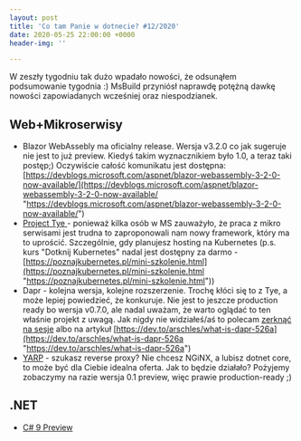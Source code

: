 ```yaml
---
layout: post
title: 'Co tam Panie w dotnecie? #12/2020'
date: 2020-05-25 22:00:00 +0000
header-img: ''

---
```

W zeszły tygodniu tak dużo wpadało nowości, że odsunąłem podsumowanie tygodnia :) MsBuild przyniósł naprawdę potężną dawkę nowości zapowiadanych wcześniej oraz niespodzianek.

## Web+Mikroserwisy

* Blazor WebAssebly ma oficialny release. Wersja v3.2.0 co jak sugeruje nie jest to już preview. Kiedyś takim wyznacznikiem było 1.0, a teraz taki postęp;) Oczywiście całość komunikatu jest dostępna: [https://devblogs.microsoft.com/aspnet/blazor-webassembly-3-2-0-now-available/](https://devblogs.microsoft.com/aspnet/blazor-webassembly-3-2-0-now-available/ "https://devblogs.microsoft.com/aspnet/blazor-webassembly-3-2-0-now-available/")
* [Project Tye ](https://devblogs.microsoft.com/aspnet/introducing-project-tye/)- ponieważ kilka osób w MS zauważyło, że praca z mikro serwisami jest trudna to zaproponowali nam nowy framework, który ma to uprościć. Szczególnie, gdy planujesz hosting na Kubernetes (p.s. kurs "Dotknij Kubernetes" nadal jest dostępny za darmo - [https://poznajkubernetes.pl/mini-szkolenie.html](https://poznajkubernetes.pl/mini-szkolenie.html "https://poznajkubernetes.pl/mini-szkolenie.html"))
* Dapr - kolejna wersja, kolejne rozszerzenie. Trochę kłóci się to z Tye, a może lepiej powiedzieć, że konkuruje. Nie jest to jeszcze production ready bo wersja v0.7.0, ale nadal uważam, że warto oglądać to ten właśnie projekt z uwagą. Jak nigdy nie widziałeś/aś to polecam [zerknąć na sesje](https://mybuild.microsoft.com/sessions?t=%257B%2522from%2522%253A%25222020-05-19T00%253A00%253A00%252B02%253A00%2522%252C%2522to%2522%253A%25222020-05-21T23%253A59%253A00%252B02%253A00%2522%257D&q=dapr&s=%257B%2522name%2522%253A%2522translate.refine.label.sort.relevance%2522%252C%2522type%2522%253A0%257D) albo na artykuł [https://dev.to/arschles/what-is-dapr-526a](https://dev.to/arschles/what-is-dapr-526a "https://dev.to/arschles/what-is-dapr-526a")
* [YARP](https://devblogs.microsoft.com/dotnet/introducing-yarp-preview-1/) - szukasz reverse proxy? Nie chcesz NGiNX, a lubisz dotnet core, to może być dla Ciebie idealna oferta. Jak to będzie działało? Pożyjemy zobaczymy na razie wersja 0.1 preview, więc prawie production-ready ;)

## .NET

* [C# 9 Preview](https://devblogs.microsoft.com/dotnet/welcome-to-c-9-0/)